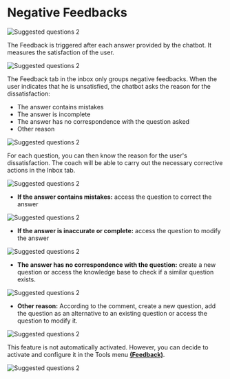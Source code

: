 # Negative Feedbacks

<div class="image_center">
  <img :src="$withBase('/assets/img/en/inbox/negfeed1.png')" alt="Suggested questions 2">
</div>



The Feedback is triggered after each answer provided by the chatbot. It measures
the satisfaction of the user.

<div class="image_center">
  <img :src="$withBase('/assets/img/en/inbox/negfeed2.png')" alt="Suggested questions 2">
</div>



The Feedback tab in the inbox only groups negative feedbacks. When the user
indicates that he is unsatisfied, the chatbot asks the reason for the dissatisfaction:

-   The answer contains mistakes
-   The answer is incomplete
-   The answer has no correspondence with the question asked
-   Other reason

<div class="image_center">
  <img :src="$withBase('/assets/img/en/inbox/negfeed3.png')" alt="Suggested questions 2">
</div>



For each question, you can then know the reason for the user's dissatisfaction.
The coach will be able to carry out the necessary corrective actions in the
Inbox tab. 

<div class="image_center">
  <img :src="$withBase('/assets/img/en/inbox/negfeed4.png')" alt="Suggested questions 2">
</div>



-   **If the answer contains mistakes:** access the question to correct the
    answer

<div class="image_center">
  <img :src="$withBase('/assets/img/en/inbox/negfeed5.png')" alt="Suggested questions 2">
</div>



-   **If the answer is inaccurate or complete:** access the question to modify
    the answer

<div class="image_center">
  <img :src="$withBase('/assets/img/en/inbox/negfeed6.png')" alt="Suggested questions 2">
</div>



-   **The answer has no correspondence with the question:** create a new
    question or access the knowledge base to check if a similar question exists.

<div class="image_center">
  <img :src="$withBase('/assets/img/en/inbox/negfeed7.png')" alt="Suggested questions 2">
</div>


-   **Other reason:** According to the comment, create a new question, add the
    question as an alternative to an existing question or access the question to
    modify it.

<div class="image_center">
  <img :src="$withBase('/assets/img/en/inbox/negfeed8.png')" alt="Suggested questions 2">
</div>



This feature is not automatically activated. However, you can decide to activate and configure it in the Tools menu [**(Feedback)**](/en/chatbot/tools/feedback.html).

<div class="image_center">
  <img :src="$withBase('/assets/img/en/inbox/negfeed9.png')" alt="Suggested questions 2">
</div>


